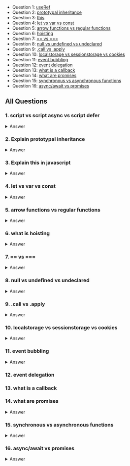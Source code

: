 - Question 1: [useRef](#1-script-vs-script-async-vs-script-defer)
- Question 2: [prototypal inheritance](#2-explain-prototypal-inheritance)
- Question 3: [this](#3-explain-this-in-javascript)
- Question 4: [let vs var vs const](#4-let-vs-var-vs-const)
- Question 5: [arrow functions vs regular functions](#5-arrow-functions-vs-regular-functions)
- Question 6: [hoisting](#6-what-is-hoisting)
- Question 7: [== vs ===](#7-==-vs-===)
- Question 8: [null vs undefined vs undeclared](#8-null-vs-undefined-vs-undeclared)
- Question 9: [.call vs .apply](#9-call-vs-apply)
- Question 10: [localstorage vs sessionstorage vs cookies](#10-localstorage-vs-sessionstorage-vs-cookies)
- Question 11: [event bubbling](#11-event-bubbling)
- Question 12: [event delegation](#12-event-delegation)
- Question 13: [what is a callback](#13-what-is-a-callback)
- Question 14: [what are promises](#14-what-are-promises)
- Question 15: [synchronous vs asynchronous functions](#15-synchronous-vs-asynchronous-functions)
- Question 16: [async/await vs promises](#16-async/await-vs-promises)

## All Questions

### 1. script vs script async vs script defer

<details>
<summary>Answer</summary>

- async scripts fetched in order in order but execute as soon as possible and do not block the HTML parser (no render blocking), so in a sense you cannot guarantee the order of execution

- defer scripts are fetch in order as well but execute only after HTML parsing is complete, so they are executed in order (great for scripts that rely on each other)

- when you have async and defer in the same script, async takes precedence, unless browser does not support async

</details>

### 2. Explain prototypal inheritance

<details>
<summary>Answer</summary>

- all javascript objects have a `__proto__` property that is a reference to another object, which is called the object’s prototype. (except objects created with `Object.create(null)`)
- when a property is accessed on an object and the property is not found, it will look at the parent’s proto and the parent’s proto’s proto until it is found
- similar to inheritance
</details>

### 3. Explain this in javascript

<details>
<summary>Answer</summary>

- basically the context of the function
- it depends on how the function is called (there are many rules that affects the context of `this`)
- `new` used to call function: `this` is the newly created object
- `call`, `apply`, `bind` used to call function: `this` is the object passed in as the first argument

further reading: https://medium.com/codeburst/the-simple-rules-to-this-in-javascript-35d97f31bde3

</details>

### 4. let vs var vs const

<details>
<summary>Answer</summary>

|             | var            | let         | const       |
| ----------- | -------------- | ----------- | ----------- |
| Scope       | function scope | block scope | block scope |
| Reassigning | yes            | yes         | no          |
| Redeclaring | yes            | no          | no          |
| hoisting    | yes            | no          | no          |

</details>

### 5. arrow functions vs regular functions

<details>
<summary>Answer</summary>

- simplified syntax
- `this` in arrow functions are lexically scoped (references parent's context)
- `this` in regular functions are locally scoped (references the function's context)
- there is no `arguments` object in arrow functions

</details>

### 6. what is hoisting

<details>
<summary>Answer</summary>

- being able to be referenced in code before they are declared
- only declarations are hoisted, assignments are left in place

- JS’s default behaviour of moving variables and functions to the top of their scope before code execution (only moves declaration, assignment left in place)
- function declaration vs function expression

  - function declaration has body hoisted but expression only has variable declaration hoisted

  ```jsx
  // Function Declaration
  console.log(foo); // [Function: foo]
  foo(); // 'FOOOOO'
  function foo() {
    console.log("FOOOOO");
  }
  console.log(foo); // [Function: foo]
  // Function Expression
  console.log(bar); // undefined
  bar(); // Uncaught TypeError: bar is not a function
  var bar = function () {
    console.log("BARRRR");
  };
  console.log(bar); // [Function: bar]
  ```

- reference error (let and const, because the variables are not declared/initialised, acts more of a temporary dead zone) vs undefined (var)

</details>

### 7. == vs ===

<details>
<summary>Answer</summary>

- `==` checks for equality of value, but not type
- `===` checks for equality of value and type
- in general do not use `==` because it can lead to funky results (1 ==[1] is true) except for convenience when comparing `null` and `undefined` (null == undefined is true)

</details>

### 8. null vs undefined vs undeclared

<details>

<summary>Answer</summary>

- `null` is a value that has been explicitly assigned the `null` value
- `undefined` is a value that has been declared but not assigned a value
- `undeclared` variables are created when you assign a vlaue to an identifier that has no previously been declared

- good habit to never leave variables `undeclared`. Explicitly assign null after declaring if you don't intend to use them yet
</details>

### 9. .call vs .apply

<details>
<summary>Answer</summary>

- both `.call` and `.apply` are used to call a function with the first parameter as the value of `this` and arguments provided individually (comma-separated) or as an array respectively

</details>

### 10. localstorage vs sessionstorage vs cookies

<details>
<summary>Answer</summary>

## Similarities

Cookies, `localStorage`, and `sessionStorage`, are all:

- Storage mechanisms on the client side. This means the clients can read and modify the values.
- Key-value based storage.
- They are only able to store values as strings. Objects will have to be serialized into a string (`JSON.stringify()`) in order to be stored.

## Differences

| Property                               | Cookie                                                   | `localStorage` | `sessionStorage` |
| -------------------------------------- | -------------------------------------------------------- | -------------- | ---------------- |
| Initiator                              | Client or server. Server can use `Set-Cookie` header     | Client         | Client           |
| Expiry                                 | Manually set                                             | Forever        | On tab close     |
| Persistent across browser sessions     | Depends on whether expiration is set                     | Yes            | No               |
| Sent to server with every HTTP request | Cookies are automatically being sent via `Cookie` header | No             | No               |
| Capacity (per domain)                  | 4kb                                                      | 5MB            | 5MB              |
| Access                                 | Any window                                               | Any window     | Same tab         |

</details>

### 11. event bubbling

<details>
<summary>Answer</summary>

- propagation of events in the DOM
- an element will attempt to handle and en event if there is a listener attached, then the event bubbles up to its parent and does the same time, all the way up to `document`
- can prevent bubbling by calling `event.stopPropagation()`
</details>

### 12. event delegation

### 13. what is a callback

### 14. what are promises

<details>
<summary>Answer</summary>

- promises are objects in javascript that represents the eventual completion of an asynchronous operation
- a promise has 3 states, fulfilled, rejected and pending
- either resolved or rejected
- promises are a way to handle async operations in javascript. they are js object that represents the eventual completion of the async operation. If the async operation succeeds, the promise is said to be resolved, else it is rejected.

Further readings: https://developer.mozilla.org/en-US/docs/Learn/JavaScript/Asynchronous/Promises

</details>

### 15. synchronous vs asynchronous functions

<details>
<summary>Answer</summary>

- Synchronous functions are blocking while asynchronous functions are not. In synchronous functions, statements complete before the next statement is run. In this case, the program is evaluated exactly in order of the statements and execution of the program is paused if one of the statements take a very long time.

- Asynchronous functions usually accept a callback as a parameter and execution continue on the next line immediately after the asynchronous function is invoked. The callback is only invoked when the asynchronous operation is complete and the call stack is empty. Heavy duty operations such as loading data from a web server or querying a database should be done asynchronously so that the main thread can continue executing other operations instead of blocking until that long operation to complete (in the case of browsers, the UI will freeze).
</details>

### 16. async/await vs promises

<details>
<summary>Answer</summary>

- we use async/await to avoid callback hell (lots of `.then` chaining is hard to read, also makes error handling hard as we need to handle errors in each `.then` block)
- async/await is syntactic sugar for promises
